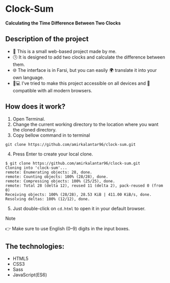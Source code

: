 # Clock-Sum
**Calculating the Time Difference Between Two Clocks**

## Description of the project
- 📌 This is a small web-based project made by me.
- 🕒 It is designed to add two clocks and calculate the difference between them.
- 🌐 The interface is in Farsi, but you can easily 🌍 translate it into your own language.
- 📱💻 I’ve tried to make this project accessible on all devices and 🧭 compatible with all modern browsers.

## How does it work?
1. Open Terminal.
2. Change the current working directory to the location where you want the cloned directory.
3. Copy bellow command in to terminal
  ```
  git clone https://github.com/amirkalantar96/clock-sum.git
  ```
4. Press Enter to create your local clone.
  ```
  $ git clone https://github.com/amirkalantar96/clock-sum.git
  Cloning into 'clock-sum'...
  remote: Enumerating objects: 28, done.
  remote: Counting objects: 100% (28/28), done.
  remote: Compressing objects: 100% (25/25), done.
  remote: Total 28 (delta 12), reused 11 (delta 2), pack-reused 0 (from 0)
  Receiving objects: 100% (28/28), 28.53 KiB | 411.00 KiB/s, done.
  Resolving deltas: 100% (12/12), done.
  ```
5. Just double-click on ‍‍‍‍`cd.html` to open it in your default browser.

> [!NOTE]
> 👉 Make sure to use English (0–9) digits in the input boxes.

## The technologies:
- HTML5
- CSS3
- Sass
- JavaScript(ES6)
